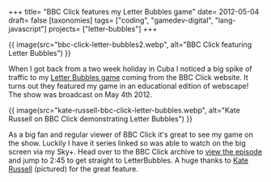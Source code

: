 +++
title= "BBC Click features my Letter Bubbles game"
date= 2012-05-04
draft= false
[taxonomies]
tags= ["coding", "gamedev-digital", "lang-javascript"]
projects= ["letter-bubbles"]
+++

{{ image(src="bbc-click-letter-bubbles2.webp", alt="BBC Click featuring Letter Bubbles") }}

When I got back from a two week holiday in Cuba I noticed a big spike of traffic to my [Letter Bubbles game](/blog/letter-bubbles-typing-game) coming from the BBC Click website. It turns out they featured my game in an educational edition of webscape! The show was broadcast on May 4th 2012.

{{ image(src="kate-russell-bbc-click-letter-bubbles.webp", alt="Kate Russell on BBC Click demonstrating Letter Bubbles") }}

As a big fan and regular viewer of BBC Click it's great to see my game on the show. Luckily I have it series linked so was able to watch on the big screen via my Sky+. Head over to the BBC Click archive to [view the episode](http://news.bbc.co.uk/1/hi/programmes/click_online/9718549.stm) and jump to 2:45 to get straight to LetterBubbles. A huge thanks to [Kate Russell](http://twitter.com/katerussell) (pictured) for the great feature.
